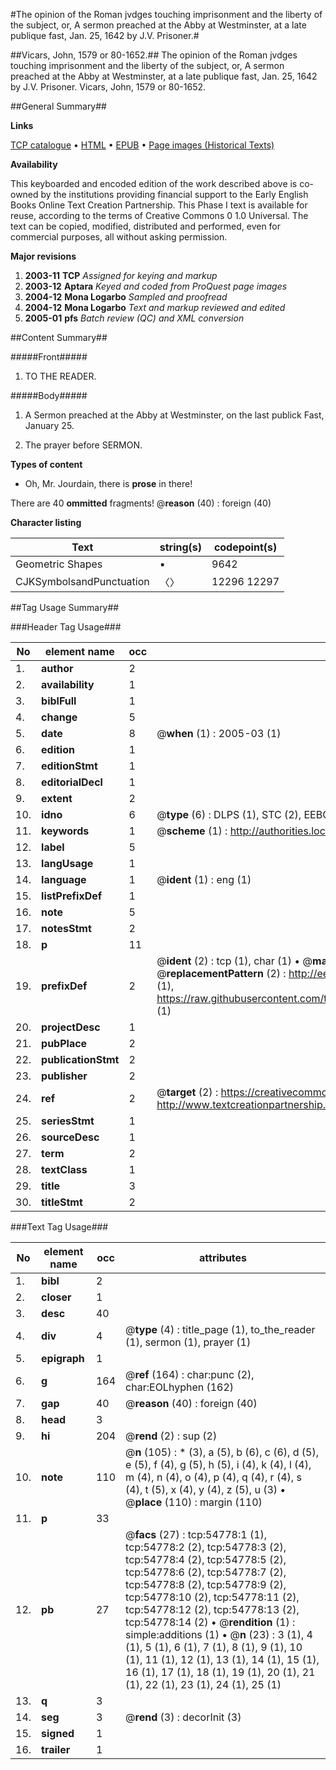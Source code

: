 #The opinion of the Roman jvdges touching imprisonment and the liberty of the subject, or, A sermon preached at the Abby at Westminster, at a late publique fast, Jan. 25, 1642 by J.V. Prisoner.#

##Vicars, John, 1579 or 80-1652.##
The opinion of the Roman jvdges touching imprisonment and the liberty of the subject, or, A sermon preached at the Abby at Westminster, at a late publique fast, Jan. 25, 1642 by J.V. Prisoner.
Vicars, John, 1579 or 80-1652.

##General Summary##

**Links**

[TCP catalogue](http://www.ota.ox.ac.uk/tcp/)  • 
[HTML](http://tei.it.ox.ac.uk/tcp/Texts-HTML/free/A71/A71209.html)  • 
[EPUB](http://tei.it.ox.ac.uk/tcp/Texts-EPUB/free/A71/A71209.epub) • 
[Page images (Historical Texts)](https://data.historicaltexts.jisc.ac.uk/view?pubId=eebo-12137428e&pageId=eebo-12137428e-54778-1)

**Availability**

This keyboarded and encoded edition of the
	       work described above is co-owned by the institutions
	       providing financial support to the Early English Books
	       Online Text Creation Partnership. This Phase I text is
	       available for reuse, according to the terms of Creative
	       Commons 0 1.0 Universal. The text can be copied,
	       modified, distributed and performed, even for
	       commercial purposes, all without asking permission.

**Major revisions**

1. __2003-11__ __TCP__ *Assigned for keying and markup*
1. __2003-12__ __Aptara__ *Keyed and coded from ProQuest page images*
1. __2004-12__ __Mona Logarbo__ *Sampled and proofread*
1. __2004-12__ __Mona Logarbo__ *Text and markup reviewed and edited*
1. __2005-01__ __pfs__ *Batch review (QC) and XML conversion*

##Content Summary##

#####Front#####

1. TO THE READER.

#####Body#####

1. A Sermon preached at the Abby
at Westminster, on the last publick
Fast, January 25.

1. The prayer before SERMON.

**Types of content**

  * Oh, Mr. Jourdain, there is **prose** in there!

There are 40 **ommitted** fragments! 
 @__reason__ (40) : foreign (40)

**Character listing**


|Text|string(s)|codepoint(s)|
|---|---|---|
|Geometric Shapes|▪|9642|
|CJKSymbolsandPunctuation|〈〉|12296 12297|

##Tag Usage Summary##

###Header Tag Usage###

|No|element name|occ|attributes|
|---|---|---|---|
|1.|__author__|2||
|2.|__availability__|1||
|3.|__biblFull__|1||
|4.|__change__|5||
|5.|__date__|8| @__when__ (1) : 2005-03 (1)|
|6.|__edition__|1||
|7.|__editionStmt__|1||
|8.|__editorialDecl__|1||
|9.|__extent__|2||
|10.|__idno__|6| @__type__ (6) : DLPS (1), STC (2), EEBO-CITATION (1), OCLC (1), VID (1)|
|11.|__keywords__|1| @__scheme__ (1) : http://authorities.loc.gov/ (1)|
|12.|__label__|5||
|13.|__langUsage__|1||
|14.|__language__|1| @__ident__ (1) : eng (1)|
|15.|__listPrefixDef__|1||
|16.|__note__|5||
|17.|__notesStmt__|2||
|18.|__p__|11||
|19.|__prefixDef__|2| @__ident__ (2) : tcp (1), char (1)  •  @__matchPattern__ (2) : ([0-9\-]+):([0-9IVX]+) (1), (.+) (1)  •  @__replacementPattern__ (2) : http://eebo.chadwyck.com/downloadtiff?vid=$1&page=$2 (1), https://raw.githubusercontent.com/textcreationpartnership/Texts/master/tcpchars.xml#$1 (1)|
|20.|__projectDesc__|1||
|21.|__pubPlace__|2||
|22.|__publicationStmt__|2||
|23.|__publisher__|2||
|24.|__ref__|2| @__target__ (2) : https://creativecommons.org/publicdomain/zero/1.0/ (1), http://www.textcreationpartnership.org/docs/. (1)|
|25.|__seriesStmt__|1||
|26.|__sourceDesc__|1||
|27.|__term__|2||
|28.|__textClass__|1||
|29.|__title__|3||
|30.|__titleStmt__|2||


###Text Tag Usage###

|No|element name|occ|attributes|
|---|---|---|---|
|1.|__bibl__|2||
|2.|__closer__|1||
|3.|__desc__|40||
|4.|__div__|4| @__type__ (4) : title_page (1), to_the_reader (1), sermon (1), prayer (1)|
|5.|__epigraph__|1||
|6.|__g__|164| @__ref__ (164) : char:punc (2), char:EOLhyphen (162)|
|7.|__gap__|40| @__reason__ (40) : foreign (40)|
|8.|__head__|3||
|9.|__hi__|204| @__rend__ (2) : sup (2)|
|10.|__note__|110| @__n__ (105) : * (3), a (5), b (6), c (6), d (5), e (5), f (4), g (5), h (5), i (4), k (4), l (4), m (4), n (4), o (4), p (4), q (4), r (4), s (4), t (5), x (4), y (4), z (5), u (3)  •  @__place__ (110) : margin (110)|
|11.|__p__|33||
|12.|__pb__|27| @__facs__ (27) : tcp:54778:1 (1), tcp:54778:2 (2), tcp:54778:3 (2), tcp:54778:4 (2), tcp:54778:5 (2), tcp:54778:6 (2), tcp:54778:7 (2), tcp:54778:8 (2), tcp:54778:9 (2), tcp:54778:10 (2), tcp:54778:11 (2), tcp:54778:12 (2), tcp:54778:13 (2), tcp:54778:14 (2)  •  @__rendition__ (1) : simple:additions (1)  •  @__n__ (23) : 3 (1), 4 (1), 5 (1), 6 (1), 7 (1), 8 (1), 9 (1), 10 (1), 11 (1), 12 (1), 13 (1), 14 (1), 15 (1), 16 (1), 17 (1), 18 (1), 19 (1), 20 (1), 21 (1), 22 (1), 23 (1), 24 (1), 25 (1)|
|13.|__q__|3||
|14.|__seg__|3| @__rend__ (3) : decorInit (3)|
|15.|__signed__|1||
|16.|__trailer__|1||
